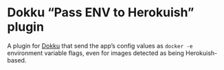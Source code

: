 # Dokku “Pass ENV to Herokuish” plugin

A plugin for [Dokku](https://github.com/progrium/dokku) that send the app’s config values as `docker -e` environment variable flags, even for images detected as being Herokuish-based.

